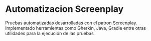 # Automatizacion Screenplay
Pruebas automatizadas desarrolladas con el patron Screenplay. Implementado herramientas como Gherkin, Java, Gradle entre otras utilidades para la ejecución de las pruebas 
